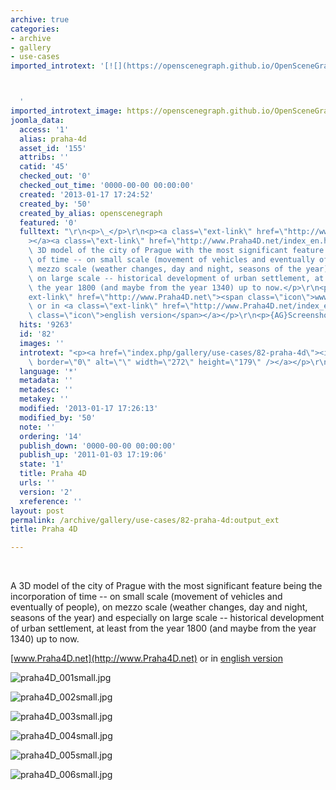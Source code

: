```yaml
---
archive: true
categories:
- archive
- gallery
- use-cases
imported_introtext: '[![](https://openscenegraph.github.io/OpenSceneGraphDotComBackup/OpenSceneGraph/www.openscenegraph.com/images/gallery/Screenshots/Praha4D/praha4D_001small.jpg)](https://openscenegraph.github.io/OpenSceneGraphDotComBackup/OpenSceneGraph/www.openscenegraph.com/index.php/gallery/use-cases/82-praha-4d.html)



  '
imported_introtext_image: https://openscenegraph.github.io/OpenSceneGraphDotComBackup/OpenSceneGraph/www.openscenegraph.com/images/gallery/Screenshots/Praha4D/praha4D_001small.jpg
joomla_data:
  access: '1'
  alias: praha-4d
  asset_id: '155'
  attribs: ''
  catid: '45'
  checked_out: '0'
  checked_out_time: '0000-00-00 00:00:00'
  created: '2013-01-17 17:24:52'
  created_by: '50'
  created_by_alias: openscenegraph
  featured: '0'
  fulltext: "\r\n<p>\_</p>\r\n<p><a class=\"ext-link\" href=\"http://www.Praha4D.net\"\
    ></a><a class=\"ext-link\" href=\"http://www.Praha4D.net/index_en.html\"></a>A\
    \ 3D model of the city of Prague with the most significant feature being the incorporation\
    \ of time -- on small scale (movement of vehicles and eventually of people), on\
    \ mezzo scale (weather changes, day and night, seasons of the year) and especially\
    \ on large scale -- historical development of urban settlement, at least from\
    \ the year 1800 (and maybe from the year 1340) up to now.</p>\r\n<p><a class=\"\
    ext-link\" href=\"http://www.Praha4D.net\"><span class=\"icon\">www.Praha4D.net</span></a>\
    \ or in <a class=\"ext-link\" href=\"http://www.Praha4D.net/index_en.html\"><span\
    \ class=\"icon\">english version</span></a></p>\r\n<p>{AG}Screenshots/Praha4D{/AG}</p>"
  hits: '9263'
  id: '82'
  images: ''
  introtext: "<p><a href=\"index.php/gallery/use-cases/82-praha-4d\"><img src=\"images/gallery/Screenshots/Praha4D/praha4D_001small.jpg\"\
    \ border=\"0\" alt=\"\" width=\"272\" height=\"179\" /></a></p>\r\n"
  language: '*'
  metadata: ''
  metadesc: ''
  metakey: ''
  modified: '2013-01-17 17:26:13'
  modified_by: '50'
  note: ''
  ordering: '14'
  publish_down: '0000-00-00 00:00:00'
  publish_up: '2011-01-03 17:19:06'
  state: '1'
  title: Praha 4D
  urls: ''
  version: '2'
  xreference: ''
layout: post
permalink: /archive/gallery/use-cases/82-praha-4d:output_ext
title: Praha 4D

---
```

 


A 3D model of the city of Prague with the most significant feature being the incorporation of time -- on small scale (movement of vehicles and eventually of people), on mezzo scale (weather changes, day and night, seasons of the year) and especially on large scale -- historical development of urban settlement, at least from the year 1800 (and maybe from the year 1340) up to now.


[www.Praha4D.net](http://www.Praha4D.net) or in [english version](http://www.Praha4D.net/index_en.html)




![praha4D_001small.jpg](https://openscenegraph.github.io/OpenSceneGraphDotComBackup/OpenSceneGraph/www.openscenegraph.com/images/gallery/Screenshots/Praha4D/praha4D_001small.jpg)

![praha4D_002small.jpg](https://openscenegraph.github.io/OpenSceneGraphDotComBackup/OpenSceneGraph/www.openscenegraph.com/images/gallery/Screenshots/Praha4D/praha4D_002small.jpg)

![praha4D_003small.jpg](https://openscenegraph.github.io/OpenSceneGraphDotComBackup/OpenSceneGraph/www.openscenegraph.com/images/gallery/Screenshots/Praha4D/praha4D_003small.jpg)

![praha4D_004small.jpg](https://openscenegraph.github.io/OpenSceneGraphDotComBackup/OpenSceneGraph/www.openscenegraph.com/images/gallery/Screenshots/Praha4D/praha4D_004small.jpg)

![praha4D_005small.jpg](https://openscenegraph.github.io/OpenSceneGraphDotComBackup/OpenSceneGraph/www.openscenegraph.com/images/gallery/Screenshots/Praha4D/praha4D_005small.jpg)

![praha4D_006small.jpg](https://openscenegraph.github.io/OpenSceneGraphDotComBackup/OpenSceneGraph/www.openscenegraph.com/images/gallery/Screenshots/Praha4D/praha4D_006small.jpg)





